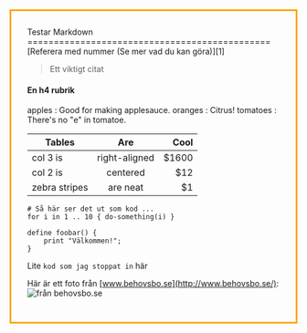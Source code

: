 <div style="border: 3px solid orange;overflow: auto;padding:2em;" markdown=1>
Testar Markdown
==============================================
[Referera med nummer (Se mer vad du kan göra)][1]

> Ett viktigt citat

#### En h4 rubrik ####

apples
  : Good for making applesauce.
oranges
  : Citrus!
tomatoes
  : There's no "e" in tomatoe.

| Tables        | Are           | Cool  |
| ------------- |:-------------:| -----:|
| col 3 is      | right-aligned | $1600 |
| col 2 is      | centered      |   $12 |
| zebra stripes | are neat      |    $1 |

    # Så här ser det ut som kod ...
    for i in 1 .. 10 { do-something(i) }

~~~
define foobar() {
    print "Välkommen!";
}
~~~

Lite `kod som jag stoppat in` här

Här är ett foto från [www.behovsbo.se](http://www.behovsbo.se/):
![från behovsbo.se](http://www.behovsbo.se/themes/images/bbbmaterial.jpg "Material")

[1]: https://github.com/adam-p/markdown-here/wiki/Markdown-Cheatsheet#links

</div>
